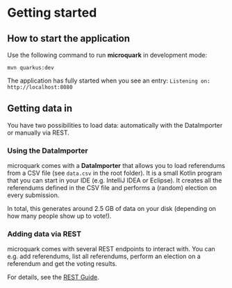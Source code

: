 # Getting started

## How to start the application

Use the following command to run **microquark** in development mode:

```shell script
mvn quarkus:dev
```

The application has fully started when you see an entry: `Listening on: http://localhost:8080`

## Getting data in

You have two possibilities to load data: automatically with the DataImporter or manually via REST.

### Using the DataImporter

microquark comes with a **DataImporter** that allows you to load referendums from a CSV file
(see `data.csv` in the root folder). It is a small Kotlin program that you can start in your IDE
(e.g. IntelliJ IDEA or Eclipse). It creates all the referendums defined in the CSV file
and performs a (random) election on every submission.

In total, this generates around 2.5 GB of data on your disk (depending on how many people show
up to vote!). 

### Adding data via REST

microquark comes with several REST endpoints to interact with. You can e.g. add referendums, list all
referendums, perform an election on a referendum and get the voting results.

For details, see the [REST Guide](REST.md).